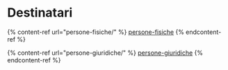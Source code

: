 # Destinatari

{% content-ref url="persone-fisiche/" %}
[persone-fisiche](persone-fisiche/)
{% endcontent-ref %}

{% content-ref url="persone-giuridiche/" %}
[persone-giuridiche](persone-giuridiche/)
{% endcontent-ref %}

